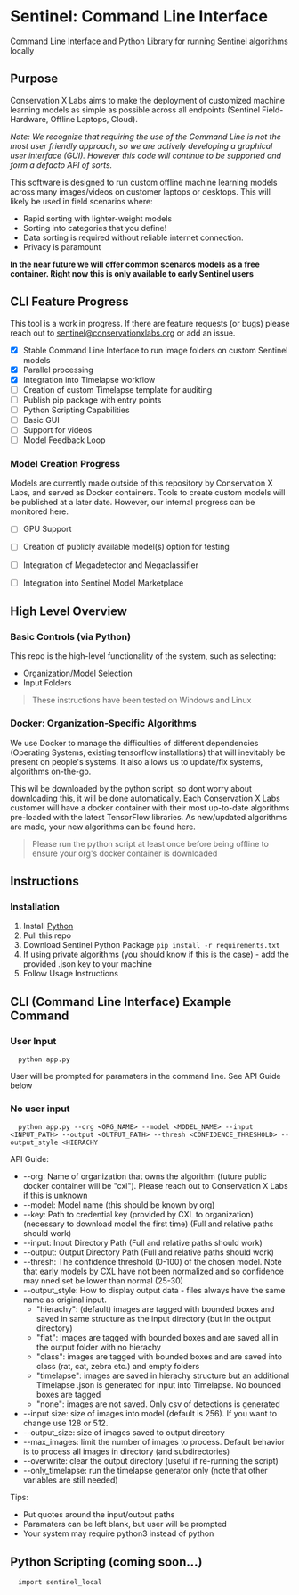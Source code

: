# Sentinel: Command Line Interface
Command Line Interface and Python Library for running Sentinel algorithms locally

## Purpose
Conservation X Labs aims to make the deployment of customized machine learning models as simple as possible across all endpoints (Sentinel Field-Hardware, Offline Laptops, Cloud). 

*Note: We recognize that requiring the use of the Command Line is not the most user friendly approach, so we are actively developing a graphical user interface (GUI). However this code will continue to be supported and form a defacto API of sorts.* 

This software is designed to run custom offline machine learning models across many images/videos on customer laptops or desktops. This will likely be used in field scenarios where:
- Rapid sorting with lighter-weight models
- Sorting into categories that you define!
- Data sorting is required without reliable internet connection. 
- Privacy is paramount

**In the near future we will offer common scenaros models as a free container. Right now this is only available to early Sentinel users**


## CLI Feature Progress
This tool is a work in progress. If there are feature requests (or bugs) please reach out to sentinel@conservationxlabs.org or add an issue.

- [x] Stable Command Line Interface to run image folders on custom Sentinel models 
- [x] Parallel processing
- [x] Integration into Timelapse workflow
- [ ] Creation of custom Timelapse template for auditing
- [ ] Publish pip package with entry points
- [ ] Python Scripting Capabilities
- [ ] Basic GUI
- [ ] Support for videos
- [ ] Model Feedback Loop

### Model Creation Progress
Models are currently made outside of this repository by Conservation X Labs, and served as Docker containers. Tools to create custom models will be published at a later date. However, our internal progress can be monitored here.

- [ ] GPU Support
- [ ] Creation of publicly available model(s) option for testing
- [ ] Integration of Megadetector and Megaclassifier
- [ ] Integration into Sentinel Model Marketplace


## High Level Overview

### Basic Controls (via Python)
This repo is the high-level functionality of the system, such as selecting:
- Organization/Model Selection
- Input Folders

>These instructions have been tested on Windows and Linux

### Docker: Organization-Specific Algorithms
We use Docker to manage the difficulties of different dependencies (Operating Systems, existing tensorflow installations) that will inevitably be present on people's systems. It also allows us to update/fix systems, algorithms on-the-go.

This wil be downloaded by the python script, so dont worry about downloading this, it will be done automatically. Each Conservation  X Labs customer will have a docker container with their most up-to-date algorithms pre-loaded with the latest TensorFlow libraries. As new/updated algorithms are made, your new algorithms can be found here.

>Please run the python script at least once before being offline to ensure your org's docker container is downloaded


## Instructions

### Installation

1. Install [Python](https://www.python.org/downloads/)
3. Pull this repo
4. Download Sentinel Python Package ```pip install -r requirements.txt```
5. If using private algorithms (you should know if this is the case) - add the provided .json key to your machine
6. Follow Usage Instructions

## CLI (Command Line Interface) Example Command

### User Input 
```
  python app.py 
```
User will be prompted for paramaters in the command line. See API Guide below

### No user input
```
  python app.py --org <ORG_NAME> --model <MODEL_NAME> --input <INPUT_PATH> --output <OUTPUT_PATH> --thresh <CONFIDENCE_THRESHOLD> --output_style <HIERACHY
```

API Guide:

- --org: Name of organization that owns the algorithm (future public docker container will be "cxl"). Please reach out to Conservation X Labs if this is unknown
- --model: Model name (this should be known by org)
- --key: Path to credential key (provided by CXL to organization) (necessary to download model the first time) (Full and relative paths should work)
- --input: Input Directory Path (Full and relative paths should work)
- --output: Output Directory Path (Full and relative paths should work)
- --thresh: The confidence threshold (0-100) of the chosen model. Note that early models by CXL have not been normalized and so confidence may nned set be lower than normal (25-30)
- --output_style: How to display output data - files always have the same name as original input. 
  - "hierachy": (default) images are tagged with bounded boxes and saved in same structure as the input directory (but in the output directory)
  - "flat": images are tagged with bounded boxes and are saved all in the output folder with no hierachy
  - "class": images are tagged with bounded boxes and are saved into class (rat, cat, zebra etc.) and empty folders
  - "timelapse": images are saved in hierachy structure but an additional Timelapse .json is generated for input into Timelapse. No bounded boxes are tagged
  - "none": images are not saved. Only csv of detections is generated
- --input size: size of images into model (default is 256). If you want to change use 128 or 512.
- --output_size: size of images saved to output directory 
- --max_images: limit the number of images to process. Default behavior is to process all images in directory (and subdirectories)
- --overwrite: clear the output directory (useful if re-running the script)
- --only_timelapse: run the timelapse generator only (note that other variables are still needed)


Tips:
- Put quotes around the input/output paths
- Paramaters can be left blank, but user will be prompted 
- Your system may require python3 instead of python


## Python Scripting (coming soon...)
```
  import sentinel_local
```
